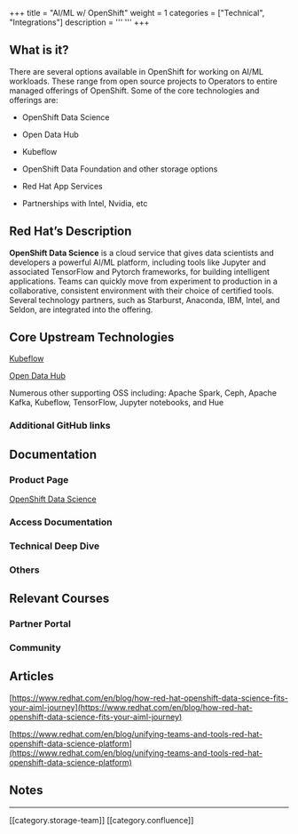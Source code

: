 +++
title = "AI/ML w/ OpenShift"
weight = 1
categories = ["Technical", "Integrations"]
description = '''
'''
+++
## What is it?
There are several options available in OpenShift for working on AI/ML workloads. These range from open source projects to Operators to entire managed offerings of OpenShift. Some of the core technologies and offerings are:


* OpenShift Data Science


* Open Data Hub


* Kubeflow


* OpenShift Data Foundation and other storage options


* Red Hat App Services


* Partnerships with Intel, Nvidia, etc




## Red Hat’s Description
 **OpenShift Data Science**  is a cloud service that gives data scientists and developers a powerful AI/ML platform, including tools like Jupyter and associated TensorFlow and Pytorch frameworks, for building intelligent applications. Teams can quickly move from experiment to production in a collaborative, consistent environment with their choice of certified tools. Several technology partners, such as Starburst, Anaconda, IBM, Intel, and Seldon, are integrated into the offering.


## Core Upstream Technologies
[Kubeflow](https://github.com/kubeflow/)

[Open Data Hub](http://opendatahub.io/)

Numerous other supporting OSS including:  Apache Spark, Ceph, Apache Kafka, Kubeflow, TensorFlow, Jupyter notebooks, and Hue


### Additional GitHub links



## Documentation

### Product Page
[OpenShift Data Science](https://www.redhat.com/en/technologies/cloud-computing/openshift/openshift-data-science)


### Access Documentation

### Technical Deep Dive

### Others

## Relevant Courses

### Partner Portal

### Community

## Articles
[https://www.redhat.com/en/blog/how-red-hat-openshift-data-science-fits-your-aiml-journey](https://www.redhat.com/en/blog/how-red-hat-openshift-data-science-fits-your-aiml-journey)

[https://www.redhat.com/en/blog/unifying-teams-and-tools-red-hat-openshift-data-science-platform](https://www.redhat.com/en/blog/unifying-teams-and-tools-red-hat-openshift-data-science-platform)


## Notes






*****

[[category.storage-team]] 
[[category.confluence]] 
